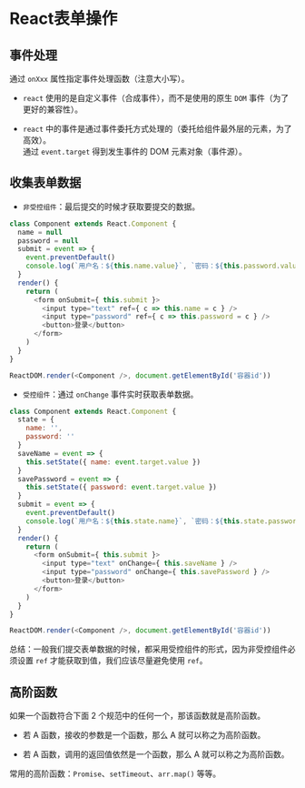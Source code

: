 # React表单操作

## 事件处理

通过 `onXxx` 属性指定事件处理函数（注意大小写）。

- `react` 使用的是自定义事件（合成事件），而不是使用的原生 `DOM` 事件（为了更好的兼容性）。

- `react` 中的事件是通过事件委托方式处理的（委托给组件最外层的元素，为了高效）。  
通过 `event.target` 得到发生事件的 DOM 元素对象（事件源）。

## 收集表单数据

- `非受控组件`：最后提交的时候才获取要提交的数据。

```js
class Component extends React.Component {
  name = null
  password = null
  submit = event => {
    event.preventDefault()
    console.log(`用户名：${this.name.value}`, `密码：${this.password.value}`)
  }
  render() {
    return (
      <form onSubmit={ this.submit }>
        <input type="text" ref={ c => this.name = c } />
        <input type="password" ref={ c => this.password = c } />
        <button>登录</button>
      </form>
    )
  }
}

ReactDOM.render(<Component />, document.getElementById('容器id'))
```

- `受控组件`：通过 `onChange` 事件实时获取表单数据。

```js
class Component extends React.Component {
  state = {
    name: '',
    password: ''
  }
  saveName = event => {
    this.setState({ name: event.target.value })
  }
  savePassword = event => {
    this.setState({ password: event.target.value })
  }
  submit = event => {
    event.preventDefault()
    console.log(`用户名：${this.state.name}`, `密码：${this.state.password}`)
  }
  render() {
    return (
      <form onSubmit={ this.submit }>
        <input type="text" onChange={ this.saveName } />
        <input type="password" onChange={ this.savePassword } />
        <button>登录</button>
      </form>
    )
  }
}

ReactDOM.render(<Component />, document.getElementById('容器id'))
```

总结：一般我们提交表单数据的时候，都采用受控组件的形式，因为非受控组件必须设置 `ref` 才能获取到值，我们应该尽量避免使用 `ref`。

## 高阶函数

如果一个函数符合下面 2 个规范中的任何一个，那该函数就是高阶函数。

- 若 A 函数，接收的参数是一个函数，那么 A 就可以称之为高阶函数。

- 若 A 函数，调用的返回值依然是一个函数，那么 A 就可以称之为高阶函数。

常用的高阶函数：`Promise`、`setTimeout`、`arr.map()` 等等。
